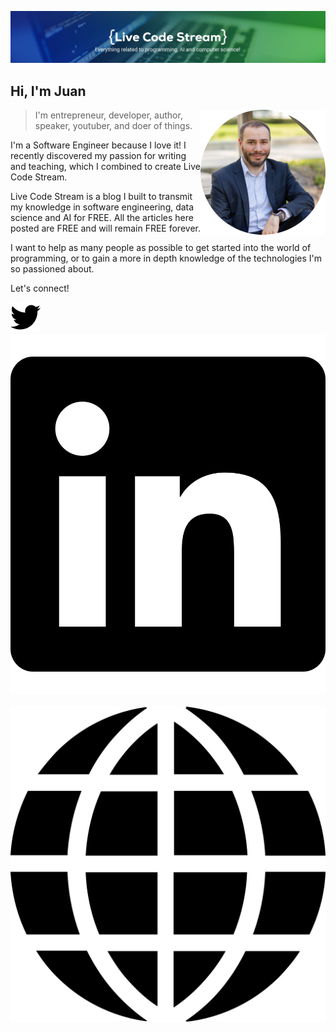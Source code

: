 [1.1]: https://raw.githubusercontent.com/bajcmartinez/bajcmartinez/master/images/twitter.svg (Twitter)
[2.1]: https://raw.githubusercontent.com/bajcmartinez/bajcmartinez/master/images/linkedin.svg (LinkedIn)
[3.1]: https://raw.githubusercontent.com/bajcmartinez/bajcmartinez/master/images/web.svg (Live Code Stream)

[1]: http://www.twitter.com/bajcmartinez
[2]: https://www.linkedin.com/in/bajcmartinez/
[3]: https://livecodestream.dev

!["Juan Cruz Martinez: Founder & Author of Live Code Stream"](https://raw.githubusercontent.com/bajcmartinez/bajcmartinez/master/images/channel-art.jpg)


## Hi, I'm Juan

<img align='right' src='https://raw.githubusercontent.com/bajcmartinez/bajcmartinez/master/images/me-thumbnail.png' width='200"'>

> I'm entrepreneur, developer, author, speaker, youtuber, and doer of things.

I'm a Software Engineer because I love it! I recently discovered my passion for writing and teaching, which I combined to create Live Code Stream.

Live Code Stream is a blog I built to transmit my knowledge in software engineering, data science and AI for FREE. All the articles here posted are FREE and will remain FREE forever.

I want to help as many people as possible to get started into the world of programming, or to gain a more in depth knowledge of the technologies I'm so passioned about.

Let's connect!

[![Twitter][1.1]][1]&nbsp;&nbsp;
[![LinkedIn][2.1]][2]&nbsp;&nbsp;
[![Live Code Stream][3.1]][3]